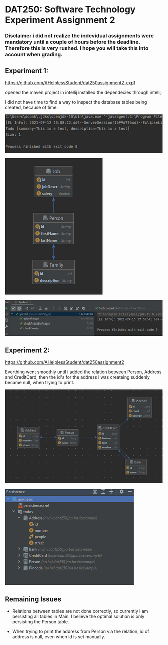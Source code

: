 # DAT250: Software Technology Experiment Assignment 2

### Disclaimer i did not realize the indevidual assignments were mandatory until a couple of hours before the deadline. Therefore this is very rushed. I hope you will take this into account when grading.

## Experiment 1:

https://github.com/AHelplessStudent/dat250assignment2-exp1

opened the maven project in intellij
installed the dependecies through intellij

I did not have time to find a way to inspect the database tables being created, because of time.

![test](https://github.com/AHelplessStudent/dat250exp1-Handin/blob/main/Screenshot%202021-09-12%20201402.png)

![test](https://github.com/AHelplessStudent/dat250exp1-Handin/blob/main/tablescreated.png)


![test](https://github.com/AHelplessStudent/dat250exp1-Handin/blob/main/passing%20tests.png)




## Experiment 2:

https://github.com/AHelplessStudent/dat250assignment2

Everthing went smoothly until i added the relation between Person, Address and CreditCard, then the id's for the address i was createing suddenly became null, when trying to print.




![test](https://github.com/AHelplessStudent/dat250exp1-Handin/blob/main/exp2.png)

![test](https://github.com/AHelplessStudent/dat250exp1-Handin/blob/main/exp22.png)

## Remaining Issues 

- Relations between tables are not done correctly, so currently i am persisting all tables in Main. I believe the optimal solution is only persisting the Person table.

- When trying to print the address from Person via the relation, id of address is null, even when id is set manually.  





